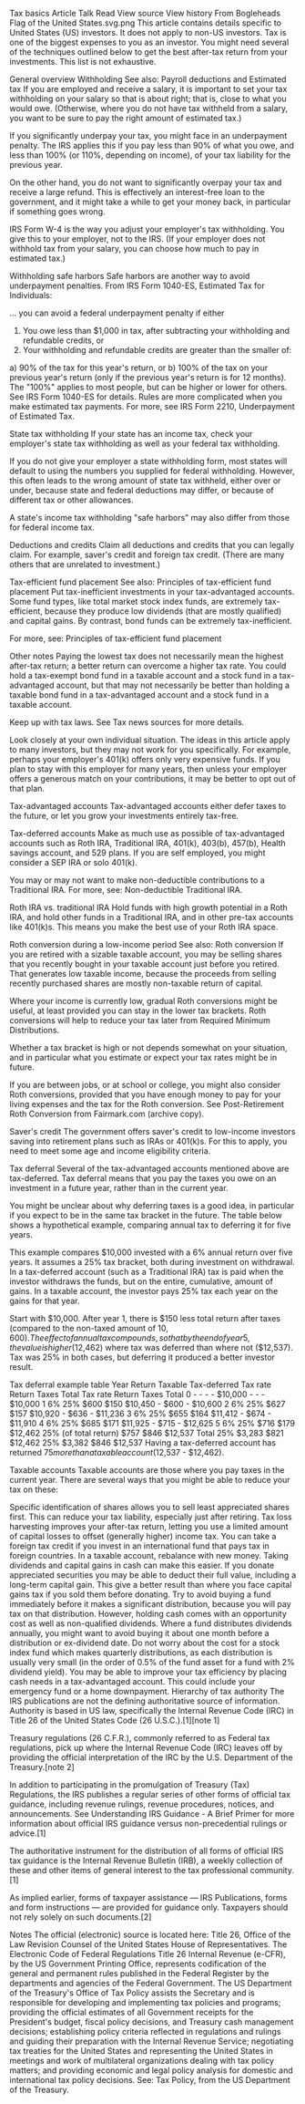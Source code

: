Tax basics
Article
Talk
Read
View source
View history
From Bogleheads
Flag of the United States.svg.png This article contains details specific to United States (US) investors. It does not apply to non-US investors.
Tax is one of the biggest expenses to you as an investor. You might need several of the techniques outlined below to get the best after-tax return from your investments. This list is not exhaustive.

General overview
Withholding
See also: Payroll deductions and Estimated tax
If you are employed and receive a salary, it is important to set your tax withholding on your salary so that is about right; that is, close to what you would owe. (Otherwise, where you do not have tax withheld from a salary, you want to be sure to pay the right amount of estimated tax.)

If you significantly underpay your tax, you might face in an underpayment penalty. The IRS applies this if you pay less than 90% of what you owe, and less than 100% (or 110%, depending on income), of your tax liability for the previous year.

On the other hand, you do not want to significantly overpay your tax and receive a large refund. This is effectively an interest-free loan to the government, and it might take a while to get your money back, in particular if something goes wrong.

IRS Form W-4 is the way you adjust your employer's tax withholding. You give this to your employer, not to the IRS. (If your employer does not withhold tax from your salary, you can choose how much to pay in estimated tax.)

Withholding safe harbors
Safe harbors are another way to avoid underpayment penalties. From IRS Form 1040-ES, Estimated Tax for Individuals:

... you can avoid a federal underpayment penalty if either

1. You owe less than $1,000 in tax, after subtracting your withholding and refundable credits, or
2. Your withholding and refundable credits are greater than the smaller of:

a) 90% of the tax for this year's return, or
b) 100% of the tax on your previous year's return (only if the previous year's return is for 12 months).
The "100%" applies to most people, but can be higher or lower for others. See IRS Form 1040-ES for details. Rules are more complicated when you make estimated tax payments. For more, see IRS Form 2210, Underpayment of Estimated Tax.

State tax withholding
If your state has an income tax, check your employer's state tax withholding as well as your federal tax withholding.

If you do not give your employer a state withholding form, most states will default to using the numbers you supplied for federal withholding. However, this often leads to the wrong amount of state tax withheld, either over or under, because state and federal deductions may differ, or because of different tax or other allowances.

A state's income tax withholding "safe harbors" may also differ from those for federal income tax.

Deductions and credits
Claim all deductions and credits that you can legally claim. For example, saver's credit and foreign tax credit. (There are many others that are unrelated to investment.)

Tax-efficient fund placement
See also: Principles of tax-efficient fund placement
Put tax-inefficient investments in your tax-advantaged accounts. Some fund types, like total market stock index funds, are extremely tax-efficient, because they produce low dividends (that are mostly qualified) and capital gains. By contrast, bond funds can be extremely tax-inefficient.

For more, see: Principles of tax-efficient fund placement

Other notes
Paying the lowest tax does not necessarily mean the highest after-tax return; a better return can overcome a higher tax rate. You could hold a tax-exempt bond fund in a taxable account and a stock fund in a tax-advantaged account, but that may not necessarily be better than holding a taxable bond fund in a tax-advantaged account and a stock fund in a taxable account.

Keep up with tax laws. See Tax news sources for more details.

Look closely at your own individual situation. The ideas in this article apply to many investors, but they may not work for you specifically. For example, perhaps your employer's 401(k) offers only very expensive funds. If you plan to stay with this employer for many years, then unless your employer offers a generous match on your contributions, it may be better to opt out of that plan.

Tax-advantaged accounts
Tax-advantaged accounts either defer taxes to the future, or let you grow your investments entirely tax-free.

Tax-deferred accounts
Make as much use as possible of tax-advantaged accounts such as Roth IRA, Traditional IRA, 401(k), 403(b), 457(b), Health savings account, and 529 plans. If you are self employed, you might consider a SEP IRA or solo 401(k).

You may or may not want to make non-deductible contributions to a Traditional IRA. For more, see: Non-deductible Traditional IRA.

Roth IRA vs. traditional IRA
Hold funds with high growth potential in a Roth IRA, and hold other funds in a Traditional IRA, and in other pre-tax accounts like 401(k)s. This means you make the best use of your Roth IRA space.

Roth conversion during a low-income period
See also: Roth conversion
If you are retired with a sizable taxable account, you may be selling shares that you recently bought in your taxable account just before you retired. That generates low taxable income, because the proceeds from selling recently purchased shares are mostly non-taxable return of capital.

Where your income is currently low, gradual Roth conversions might be useful, at least provided you can stay in the lower tax brackets. Roth conversions will help to reduce your tax later from Required Minimum Distributions.

Whether a tax bracket is high or not depends somewhat on your situation, and in particular what you estimate or expect your tax rates might be in future.

If you are between jobs, or at school or college, you might also consider Roth conversions, provided that you have enough money to pay for your living expenses and the tax for the Roth conversion. See Post-Retirement Roth Conversion from Fairmark.com (archive copy).

Saver's credit
The government offers saver's credit to low-income investors saving into retirement plans such as IRAs or 401(k)s. For this to apply, you need to meet some age and income eligibility criteria.

Tax deferral
Several of the tax-advantaged accounts mentioned above are tax-deferred. Tax deferral means that you pay the taxes you owe on an investment in a future year, rather than in the current year.

You might be unclear about why deferring taxes is a good idea, in particular if you expect to be in the same tax bracket in the future. The table below shows a hypothetical example, comparing annual tax to deferring it for five years.

This example compares $10,000 invested with a 6% annual return over five years. It assumes a 25% tax bracket, both during investment on withdrawal. In a tax-deferred account (such as a Traditional IRA) tax is paid when the investor withdraws the funds, but on the entire, cumulative, amount of gains. In a taxable account, the investor pays 25% tax each year on the gains for that year.

Start with $10,000. After year 1, there is $150 less total return after taxes (compared to the non-taxed amount of $10,600). The effect of annual tax compounds, so that by the end of year 5, the value is higher ($12,462) where tax was deferred than where not ($12,537). Tax was 25% in both cases, but deferring it produced a better investor result.

Tax deferral example table
Year Return Taxable Tax-deferred
Tax rate Return Taxes Total Tax rate Return Taxes Total
0 - - - - $10,000 - - - $10,000
1 6% 25% $600 $150 $10,450 - $600 - $10,600
2 6% 25% $627 $157 $10,920 - $636 - $11,236
3 6% 25% $655 $164 $11,412 - $674 - $11,910
4 6% 25% $685 $171 $11,925 - $715 - $12,625
5 6% 25% $716 $179 $12,462 25% (of total return) $757 $846 $12,537
Total 25% $3,283 $821 $12,462 25% $3,382 $846 $12,537
Having a tax-deferred account has returned $75 more than a taxable account ($12,537 - $12,462).

Taxable accounts
Taxable accounts are those where you pay taxes in the current year. There are several ways that you might be able to reduce your tax on these:

Specific identification of shares allows you to sell least appreciated shares first. This can reduce your tax liability, especially just after retiring.
Tax loss harvesting improves your after-tax return, letting you use a limited amount of capital losses to offset (generally higher) income tax.
You can take a foreign tax credit if you invest in an international fund that pays tax in foreign countries.
In a taxable account, rebalance with new money. Taking dividends and capital gains in cash can make this easier.
If you donate appreciated securities you may be able to deduct their full value, including a long-term capital gain. This give a better result than where you face capital gains tax if you sold them before donating.
Try to avoid buying a fund immediately before it makes a significant distribution, because you will pay tax on that distribution. However, holding cash comes with an opportunity cost as well as non-qualified dividends. Where a fund distributes dividends annually, you might want to avoid buying it about one month before a distribution or ex-dividend date. Do not worry about the cost for a stock index fund which makes quarterly distributions, as each distribution is usually very small (in the order of 0.5% of the fund asset for a fund with 2% dividend yield).
You may be able to improve your tax efficiency by placing cash needs in a tax-advantaged account. This could include your emergency fund or a home downpayment.
Hierarchy of tax authority
The IRS publications are not the defining authoritative source of information. Authority is based in US law, specifically the Internal Revenue Code (IRC) in Title 26 of the United States Code (26 U.S.C.).[1][note 1]

Treasury regulations (26 C.F.R.), commonly referred to as Federal tax regulations, pick up where the Internal Revenue Code (IRC) leaves off by providing the official interpretation of the IRC by the U.S. Department of the Treasury.[note 2]

In addition to participating in the promulgation of Treasury (Tax) Regulations, the IRS publishes a regular series of other forms of official tax guidance, including revenue rulings, revenue procedures, notices, and announcements. See Understanding IRS Guidance - A Brief Primer for more information about official IRS guidance versus non-precedential rulings or advice.[1]

The authoritative instrument for the distribution of all forms of official IRS tax guidance is the Internal Revenue Bulletin (IRB), a weekly collection of these and other items of general interest to the tax professional community.[1]

As implied earlier, forms of taxpayer assistance — IRS Publications, forms and form instructions — are provided for guidance only. Taxpayers should not rely solely on such documents.[2]

Notes
The official (electronic) source is located here: Title 26, Office of the Law Revision Counsel of the United States House of Representatives.
The Electronic Code of Federal Regulations Title 26 Internal Revenue (e-CFR), by the US Government Printing Office, represents codification of the general and permanent rules published in the Federal Register by the departments and agencies of the Federal Government.
The US Department of the Treasury's Office of Tax Policy assists the Secretary and is responsible for developing and implementing tax policies and programs; providing the official estimates of all Government receipts for the President's budget, fiscal policy decisions, and Treasury cash management decisions; establishing policy criteria reflected in regulations and rulings and guiding their preparation with the Internal Revenue Service; negotiating tax treaties for the United States and representing the United States in meetings and work of multilateral organizations dealing with tax policy matters; and providing economic and legal policy analysis for domestic and international tax policy decisions. See: Tax Policy, from the US Department of the Treasury.
